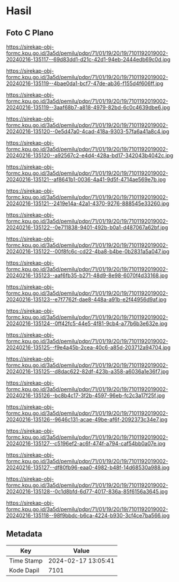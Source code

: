 # Hasil

## Foto C Plano

https://sirekap-obj-formc.kpu.go.id/3a5d/pemilu/pdpr/71/01/19/20/19/7101192019002-20240216-135117--69d83dd1-d21c-42d1-94eb-2444edb69c0d.jpg

https://sirekap-obj-formc.kpu.go.id/3a5d/pemilu/pdpr/71/01/19/20/19/7101192019002-20240216-135119--4bae0da1-bcf7-47de-ab36-f155d4f606ff.jpg

https://sirekap-obj-formc.kpu.go.id/3a5d/pemilu/pdpr/71/01/19/20/19/7101192019002-20240216-135119--3aaf68b7-a818-4979-82bd-6c0c4639dbe6.jpg

https://sirekap-obj-formc.kpu.go.id/3a5d/pemilu/pdpr/71/01/19/20/19/7101192019002-20240216-135120--0e5d47a0-4cad-418a-9303-57fa6a41a8c4.jpg

https://sirekap-obj-formc.kpu.go.id/3a5d/pemilu/pdpr/71/01/19/20/19/7101192019002-20240216-135120--a92567c2-e4d4-428a-bd17-342043b4042c.jpg

https://sirekap-obj-formc.kpu.go.id/3a5d/pemilu/pdpr/71/01/19/20/19/7101192019002-20240216-135121--af8641b1-0036-4a41-9d5f-4714ae569e7b.jpg

https://sirekap-obj-formc.kpu.go.id/3a5d/pemilu/pdpr/71/01/19/20/19/7101192019002-20240216-135121--2419e14a-42a1-4370-9276-888545e33260.jpg

https://sirekap-obj-formc.kpu.go.id/3a5d/pemilu/pdpr/71/01/19/20/19/7101192019002-20240216-135122--0e711838-9401-492b-b0a1-d487067a62bf.jpg

https://sirekap-obj-formc.kpu.go.id/3a5d/pemilu/pdpr/71/01/19/20/19/7101192019002-20240216-135122--00f8fc6c-cd22-4ba8-b4be-0b2831a5a047.jpg

https://sirekap-obj-formc.kpu.go.id/3a5d/pemilu/pdpr/71/01/19/20/19/7101192019002-20240216-135123--aaf6fb35-b271-48d9-8e98-6070f4d33168.jpg

https://sirekap-obj-formc.kpu.go.id/3a5d/pemilu/pdpr/71/01/19/20/19/7101192019002-20240216-135123--e7f7762f-dae8-448a-a91b-e2f44956d9af.jpg

https://sirekap-obj-formc.kpu.go.id/3a5d/pemilu/pdpr/71/01/19/20/19/7101192019002-20240216-135124--0ff42fc5-44e5-4f81-9cb4-a77b6b3e632e.jpg

https://sirekap-obj-formc.kpu.go.id/3a5d/pemilu/pdpr/71/01/19/20/19/7101192019002-20240216-135125--f9e4a45b-2cea-40c6-a85d-203712a94704.jpg

https://sirekap-obj-formc.kpu.go.id/3a5d/pemilu/pdpr/71/01/19/20/19/7101192019002-20240216-135125--d8dac622-82df-423b-a358-a6036a1e36f7.jpg

https://sirekap-obj-formc.kpu.go.id/3a5d/pemilu/pdpr/71/01/19/20/19/7101192019002-20240216-135126--bc8b4c17-3f2b-4597-96eb-fc2c3a17f25f.jpg

https://sirekap-obj-formc.kpu.go.id/3a5d/pemilu/pdpr/71/01/19/20/19/7101192019002-20240216-135126--9646c131-acae-49be-af6f-2092373c34e7.jpg

https://sirekap-obj-formc.kpu.go.id/3a5d/pemilu/pdpr/71/01/19/20/19/7101192019002-20240216-135127--c5196ef2-ac6f-474f-a794-caf54bb0a07e.jpg

https://sirekap-obj-formc.kpu.go.id/3a5d/pemilu/pdpr/71/01/19/20/19/7101192019002-20240216-135127--df80fb96-eaa0-4982-b48f-14d68530a988.jpg

https://sirekap-obj-formc.kpu.go.id/3a5d/pemilu/pdpr/71/01/19/20/19/7101192019002-20240216-135128--0c1d8bfd-6d77-4017-836a-85f6156a3645.jpg

https://sirekap-obj-formc.kpu.go.id/3a5d/pemilu/pdpr/71/01/19/20/19/7101192019002-20240216-135118--98f9bbdc-b6ca-4224-b930-3cf4ce7ba566.jpg


## Metadata

| Key        | Value               |
| ---------- | ------------------- |
| Time Stamp | 2024-02-17 13:05:41 |
| Kode Dapil | 7101                |



